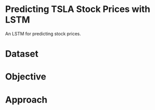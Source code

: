 # Predicting TSLA Stock Prices with LSTM 
An LSTM for predicting stock prices.

# Dataset

# Objective

# Approach
